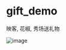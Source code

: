 # gift_demo

映客, 花椒, 秀场送礼物

![image](https://github.com/kalufamily/maquee_click/blob/master/GIF.gif?raw=true)
